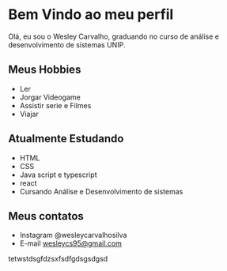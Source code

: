 # Bem Vindo ao meu perfil
Olá, eu sou o Wesley Carvalho, graduando no curso de análise e desenvolvimento de sistemas UNIP.

## Meus Hobbies
- Ler
- Jorgar Videogame
- Assistir serie e Filmes
- Viajar

## Atualmente Estudando
-  HTML
-  CSS
-  Java script e typescript
-  react
- Cursando Análise e Desenvolvimento de sistemas

##  Meus contatos

- Instagram @wesleycarvalhosilva
- E-mail  wesleycs95@gmail.com

tetwstdsgfdzsxfsdfgdsgsdgsd